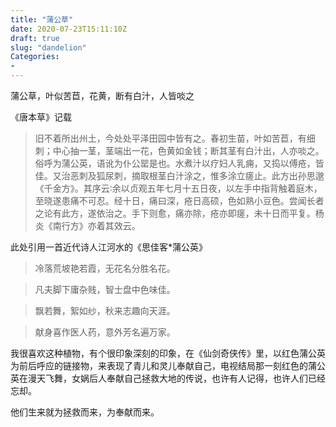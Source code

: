 ```yaml
---
title: "蒲公草"
date: 2020-07-23T15:11:10Z
draft: true
slug: "dandelion"
Categories: 
- 
---
```


蒲公草，叶似苦苣，花黄，断有白汁，人皆啖之

《唐本草》记载
> 旧不着所出州土，今处处平泽田园中皆有之。春初生苗，叶如苦苣，有细刺；中心抽一茎，茎端出一花，色黄如金钱；断其茎有白汁出，人亦啖之。俗呼为蒲公英，语讹为仆公罂是也。水煮汁以疗妇人乳痈，又捣以傅疮，皆佳。又治恶刺及狐尿刺，摘取根茎白汁涂之，惟多涂立瘥止。此方出孙思邈《千金方》。其序云∶余以贞观五年七月十五日夜，以左手中指背触着庭木，至晓遂患痛不可忍。经十日，痛曰深，疮日高硕，色如熟小豆色。尝闻长者之论有此方，遂依治之。手下则愈，痛亦除，疮亦即瘥，未十日而平复。杨炎《南行方》亦着其效云。

此处引用一首近代诗人江河水的《思佳客*蒲公英》

>冷落荒坡艳若霞，无花名分胜名花。

>凡夫脚下庸杂贱，智士盘中色味佳。

>飘若舞，絮如纱，秋来志趣向天涯。

>献身喜作医人药，意外芳名遍万家。

我很喜欢这种植物，有个很印象深刻的印象，在《仙剑奇侠传》里，以红色蒲公英为前后呼应的链接物，来表现了青儿和灵儿奉献自己，电视结局那一刻红色的蒲公英在漫天飞舞，女娲后人奉献自己拯救大地的传说，也许有人记得，也许人们已经忘却。

他们生来就为拯救而来，为奉献而来。
